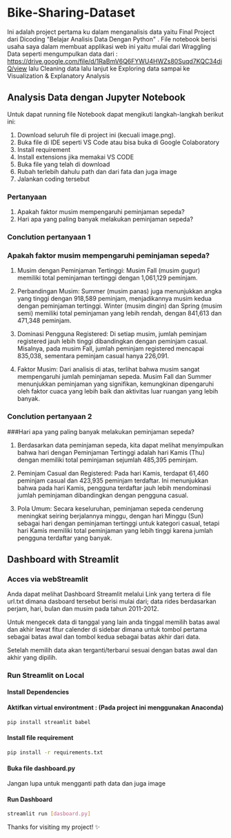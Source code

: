 # Bike-Sharing-Dataset
Ini adalah project pertama ku dalam menganalisis data yaitu Final Project dari Dicoding "Belajar Analisis Data Dengan Python" . File notebook berisi usaha saya dalam membuat applikasi web ini yaitu mulai dari Wraggling Data  seperti mengumpulkan data dari : https://drive.google.com/file/d/1RaBmV6Q6FYWU4HWZs80Suqd7KQC34diQ/view lalu Cleaning data lalu lanjut ke Exploring data sampai ke Visualization & Explanatory Analysis

## Analysis Data dengan Jupyter Notebook
Untuk dapat running file Notebook dapat mengikuti langkah-langkah berikut ini:

1. Download seluruh file di project ini (kecuali image.png).
2. Buka file di IDE seperti VS Code atau bisa buka di Google Colaboratory
3. Install requirement
4. Install extensions jika memakai VS CODE
5. Buka file yang telah di download
6. Rubah terlebih dahulu path dan dari fata dan juga image
7. Jalankan coding tersebut

### Pertanyaan
1. Apakah faktor musim mempengaruhi peminjaman sepeda?
2. Hari apa yang paling banyak melakukan peminjaman sepeda?

### Conclution pertanyaan 1

### Apakah faktor musim mempengaruhi peminjaman sepeda?

1. Musim dengan Peminjaman Tertinggi: Musim Fall (musim gugur) memiliki total peminjaman tertinggi dengan 1,061,129 peminjam.

2. Perbandingan Musim: Summer (musim panas) juga menunjukkan angka yang tinggi dengan 918,589 peminjam, menjadikannya musim kedua dengan peminjaman tertinggi. Winter (musim dingin) dan Spring (musim semi) memiliki total peminjaman yang lebih rendah, dengan 841,613 dan 471,348 peminjam.

3. Dominasi Pengguna Registered: Di setiap musim, jumlah peminjam registered jauh lebih tinggi dibandingkan dengan peminjam casual. Misalnya, pada musim Fall, jumlah peminjam registered mencapai 835,038, sementara peminjam casual hanya 226,091.

4. Faktor Musim: Dari analisis di atas, terlihat bahwa musim sangat mempengaruhi jumlah peminjaman sepeda. Musim Fall dan Summer menunjukkan peminjaman yang signifikan, kemungkinan dipengaruhi oleh faktor cuaca yang lebih baik dan aktivitas luar ruangan yang lebih banyak.

### Conclution pertanyaan 2

###Hari apa yang paling banyak melakukan peminjaman sepeda?

1. Berdasarkan data peminjaman sepeda, kita dapat melihat menyimpulkan bahwa hari dengan Peminjaman Tertinggi adalah hari Kamis (Thu) dengan memiliki total peminjaman sejumlah 485,395 peminjam.

2. Peminjam Casual dan Registered: Pada hari Kamis, terdapat 61,460 peminjam casual dan 423,935 peminjam terdaftar. Ini menunjukkan bahwa pada hari Kamis, pengguna terdaftar jauh lebih mendominasi jumlah peminjaman dibandingkan dengan pengguna casual.

3. Pola Umum: Secara keseluruhan, peminjaman sepeda cenderung meningkat seiring berjalannya minggu, dengan hari Minggu (Sun) sebagai hari dengan peminjaman tertinggi untuk kategori casual, tetapi hari Kamis memiliki total peminjaman yang lebih tinggi karena jumlah pengguna terdaftar yang banyak.


## Dashboard with Streamlit

### Acces via webStreamlit
Anda dapat melihat Dashboard Streamlit melalui Link yang tertera di file url.txt dimana dasboard tersebut berisi mulai dari; data rides berdasarkan perjam, hari, bulan dan musim pada tahun 2011-2012.

Untuk mengecek data di tanggal yang lain anda tinggal memilih batas awal dan akhir lewat fitur calender di sidebar dimana untuk tombol pertama sebagai batas awal dan tombol kedua sebagai batas akhir dari data.

Setelah memilih data akan terganti/terbarui sesuai dengan batas awal dan akhir yang dipilih.


### Run Streamlit on Local

#### Install Dependencies

#### Aktifkan virtual environtment : (Pada project ini menggunakan Anaconda)
```bash
pip install streamlit babel
```

#### Install file requirement
```bash
pip install -r requirements.txt
```
#### Buka file dashboard.py
Jangan lupa untuk mengganti path data dan juga image

#### Run Dashboard
```bash
streamlit run [dasboard.py]
```

Thanks for visiting my project! ✨
